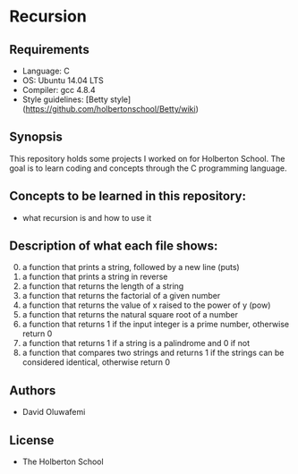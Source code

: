 # Recursion

## Requirements
* Language: C
* OS: Ubuntu 14.04 LTS
* Compiler: gcc 4.8.4
* Style guidelines: [Betty style] (https://github.com/holbertonschool/Betty/wiki)

## Synopsis
This repository holds some projects I worked on for Holberton School. The goal is to learn coding and concepts through the C programming language.

## Concepts to be learned in this repository:
* what recursion is and how to use it

## Description of what each file shows:
0. a function that prints a string, followed by a new line (puts)
1. a function that prints a string in reverse
2. a function that returns the length of a string
3. a function that returns the factorial of a given number
4. a function that returns the value of x raised to the power of y (pow)
5. a function that returns the natural square root of a number
6. a function that returns 1 if the input integer is a prime number, otherwise return 0
7. a function that returns 1 if a string is a palindrome and 0 if not
8. a function that compares two strings and returns 1 if the strings can be considered identical, otherwise return 0

## Authors
* David Oluwafemi

## License
* The Holberton School
